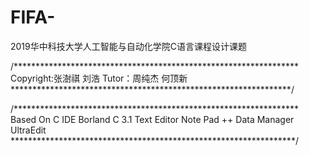 # FIFA-
2019华中科技大学人工智能与自动化学院C语言课程设计课题

/*****************************************************************
         Copyright:张澍祺   刘浩
         Tutor：周纯杰 何顶新 
 ****************************************************************/

/*****************************************************************
        Based On C
        IDE Borland C 3.1
        Text Editor Note Pad ++
        Data Manager UltraEdit
 *****************************************************************/

